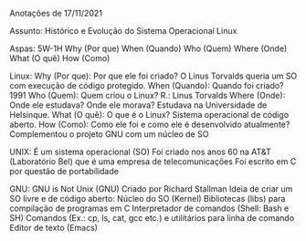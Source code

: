 Anotações de 17/11/2021

Assunto: Histórico e Evolução do Sistema Operacional Linux


Aspas: 5W-1H
Why (Por que)
When (Quando)
Who (Quem)
Where (Onde)
What (O quê)
How (Como)

Linux:
Why (Por que): Por que ele foi criado? O Linus Torvalds queria um SO com execução de código protegido.
When (Quando): Quando foi criado? 1991
Who (Quem): Quem criou o Linux? R.: Linus Torvalds
Where (Onde): Onde ele estudava? Onde ele morava? Estudava na Universidade de Helsinque.
What (O quê): O que é o Linux? Sistema operacional de código aberto.
How (Como): Como ele foi e como ele é desenvolvido atualmente?
Complementou o projeto GNU com um núcleo de SO

UNIX:
É um sistema operacional (SO)
Foi criado nos anos 60 na AT&T (Laboratório Bel) que é uma empresa de telecomunicações
Foi escrito em C por questão de portabilidade



GNU:
GNU is Not Unix (GNU)
Criado por Richard Stallman
Ideia de criar um SO livre e de código aberto:
Núcleo do SO (Kernel)
Bibliotecas (libs) para compilação de programas em C
Interpretador de comandos (Shell: Bash e SH)
Comandos (Ex.: cp, ls, cat, gcc etc.) e utilitários para linha de comando 
Editor de texto (Emacs)

